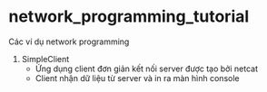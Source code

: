 # network_programming_tutorial
Các ví dụ network programming

1. SimpleClient
	+ Ứng dụng client đơn giản kết nối server được tạo bởi netcat
	+ Client nhận dữ liệu từ server và in ra màn hình console